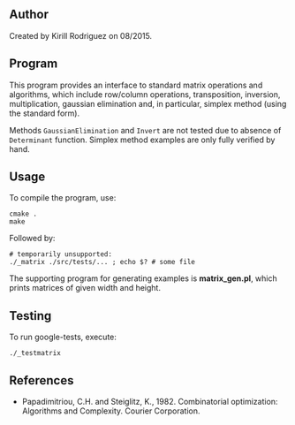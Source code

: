 ## Author

Created by Kirill Rodriguez on 08/2015.

## Program

This program provides an interface to standard matrix operations and algorithms, which include row/column operations, transposition, inversion, multiplication, gaussian elimination and, in particular, simplex method (using the standard form).

Methods `GaussianElimination` and `Invert` are not tested due to absence of `Determinant` function. Simplex method examples are only fully verified by hand.

## Usage

To compile the program, use:

    cmake .
    make

Followed by:

    # temporarily unsupported:
    ./_matrix ./src/tests/... ; echo $? # some file

The supporting program for generating examples is **matrix_gen.pl**, which prints matrices of given width and height.

## Testing

To run google-tests, execute:

    ./_testmatrix


## References

* Papadimitriou, C.H. and Steiglitz, K., 1982. Combinatorial optimization: Algorithms and Complexity. Courier Corporation.
